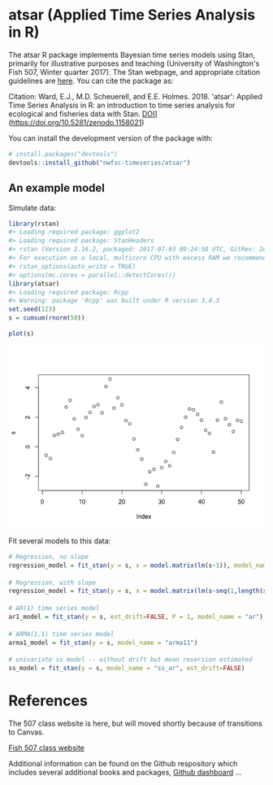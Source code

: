 atsar (Applied Time Series Analysis in R)
=========================================

The atsar R package implements Bayesian time series models using Stan, primarily for illustrative purposes and teaching (University of Washington's Fish 507, Winter quarter 2017). The Stan webpage, and appropriate citation guidelines are [here](http://mc-stan.org/). You can cite the package as:

Citation: Ward, E.J., M.D. Scheuerell, and E.E. Holmes. 2018. 'atsar': Applied Time Series Analysis in R: an introduction to time series analysis for ecological and fisheries data with Stan. [DOI](https://zenodo.org/badge/DOI/10.5281/zenodo.1158021.svg)](https://doi.org/10.5281/zenodo.1158021)

You can install the development version of the package with:

``` r
# install.packages("devtools")
devtools::install_github("nwfsc-timeseries/atsar")
```

An example model
----------------

Simulate data:

``` r
library(rstan)
#> Loading required package: ggplot2
#> Loading required package: StanHeaders
#> rstan (Version 2.16.2, packaged: 2017-07-03 09:24:58 UTC, GitRev: 2e1f913d3ca3)
#> For execution on a local, multicore CPU with excess RAM we recommend calling
#> rstan_options(auto_write = TRUE)
#> options(mc.cores = parallel::detectCores())
library(atsar)
#> Loading required package: Rcpp
#> Warning: package 'Rcpp' was built under R version 3.4.3
set.seed(123)
s = cumsum(rnorm(50))
```

``` r
plot(s)
```

![](README-figs/plot-1.png)

Fit several models to this data:

``` r
# Regression, no slope
regression_model = fit_stan(y = s, x = model.matrix(lm(s~1)), model_name="regression")

# Regression, with slope
regression_model = fit_stan(y = s, x = model.matrix(lm(s~seq(1,length(s)))), model_name="regression")

# AR(1) time series model
ar1_model = fit_stan(y = s, est_drift=FALSE, P = 1, model_name = "ar")

# ARMA(1,1) time series model
arma1_model = fit_stan(y = s, model_name = "arma11")

# univariate ss model -- without drift but mean reversion estimated
ss_model = fit_stan(y = s, model_name = "ss_ar", est_drift=FALSE)
```

References
==========

The 507 class website is here, but will moved shortly because of transitions to Canvas.

[Fish 507 class website](https://catalyst.uw.edu/workspace/fish203/35553/243766)

Additional information can be found on the Github respository which includes several additional books and packages, [Github dashboard](https://github.com/orgs/nwfsc-timeseries/dashboard) ...

